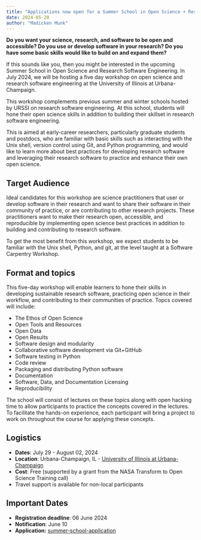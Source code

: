 ```yaml
---
title: "Applications now open for a Summer School in Open Science + Research Software Engineering"
date: 2024-05-20
author: "Madicken Munk"
---
```



__Do you want your science, research, and software to be open and accessible? Do you use or develop software in your research? Do you have some basic skills would like to build on and expand them?__

If this sounds like you, then you might be interested in the upcoming Summer School in Open Science and Research Software Engineering. 
In July 2024, we will be hosting a five day workshop on open science and research software engineering at the University of Illinois at Urbana-Champaign. 

This workshop complements previous summer and winter schools hosted by URSSI on research software engineering. 
At this school, students will hone their open science skills in addition to building their skillset in research software engineering.  

This is aimed at early-career researchers, particularly graduate students and postdocs, who are familiar with basic skills such as interacting with the Unix shell, version control using Git, and Python programming, and would like to learn more about best practices for developing research software and leveraging their research software to practice and enhance their own open science. 

## Target Audience

Ideal candidates for this workshop are science practitioners that user or develop software in their research and want to share their software in their community of practice, or are contributing to other research projects. 
These practitioners want to make their research open, accessible, and reproducible by implementing open science best practices in addition to building and contributing to research software. 

To get the most benefit from this workshop, we expect students to be familiar with the Unix shell, Python, and git, at the level taught at a Software Carpentry Workshop. 

## Format and topics

This five-day workshop will enable learners to hone their skills in developing sustainable research software, practicing open science in their workflow, and contributing to their communities of practice. Topcs covered will include:  

*   The Ethos of Open Science
*   Open Tools and Resources
*   Open Data 
*   Open Results 
*   Software design and modularity
*   Collaborative software development via Git+GitHub
*   Software testing in Python
*   Code review
*   Packaging and distributing Python software
*   Documentation
*   Software, Data, and Documentation Licensing
*   Reproducibility

The school will consist of lectures on these topics along with open hacking time to allow participants to practice the concepts covered in the lectures. To facilitate the hands-on experience, each participant will bring a project to work on throughout the course for applying these concepts.

## Logistics

*   **Dates**: July 29 - August 02, 2024
*   **Location**: Urbana-Champaign, IL - [University of Illinois at Urbana-Champaign](https://illinois.edu)
*   **Cost**: Free (supported by a grant from the NASA Transform to Open Science Training call)
*   Travel support is available for non-local participants

## Important Dates

*   **Registration deadline**: 06 June 2024
*   **Notification**: June 10
*   **Application:** [summer-school-application](https://forms.gle/jf3dHpLszcBRD72b9)
